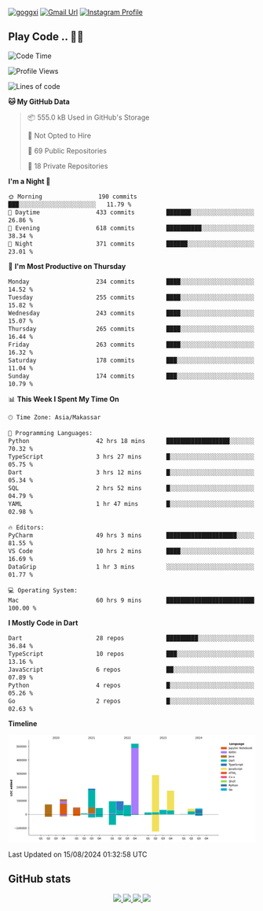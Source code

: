 [![goggxi](https://img.shields.io/badge/Portofolio-Goggxi-orange)](https://goggxi.github.io)
[![Gmail Url](https://img.shields.io/twitter/url?label=Goggxi@gmail.com&logo=gmail&style=social&url=http%3A%2F%2Fmailto%3Acontact.Goggxi@gmail.com)](mailto:Goggxi@gmail.com) [![Instagram Profile](https://img.shields.io/twitter/url?label=moh_rifkan&logo=instagram&style=social&url=https://www.instagram.com/moh_rifkan/)](https://www.instagram.com/moh_rifkan/)

## Play Code .. 💬🚀

<!-- [![Moh Rifkan GitHub stats](https://github-readme-stats.vercel.app/api?username=goggxi&count_private=true&show_icons=true&theme=dracula&custom_title=Goggxi%20Statistic%20🚀)](https://github.com/goggxi/goggxi)

[![Top Langs](https://github-readme-stats.vercel.app/api/top-langs/?username=goggxi&langs_count=8&layout=compact&show_icons=true&theme=dracula)](https://github.com/goggxi/goggxi) -->

<!--START_SECTION:waka-->
![Code Time](http://img.shields.io/badge/Code%20Time-3%2C160%20hrs%205%20mins-blue)

![Profile Views](http://img.shields.io/badge/Profile%20Views-7-blue)

![Lines of code](https://img.shields.io/badge/From%20Hello%20World%20I%27ve%20Written-1.8%20million%20lines%20of%20code-blue)

**🐱 My GitHub Data** 

> 📦 555.0 kB Used in GitHub's Storage 
 > 
> 🚫 Not Opted to Hire
 > 
> 📜 69 Public Repositories 
 > 
> 🔑 18 Private Repositories 
 > 
**I'm a Night 🦉** 

```text
🌞 Morning                190 commits         ███░░░░░░░░░░░░░░░░░░░░░░   11.79 % 
🌆 Daytime                433 commits         ███████░░░░░░░░░░░░░░░░░░   26.86 % 
🌃 Evening                618 commits         ██████████░░░░░░░░░░░░░░░   38.34 % 
🌙 Night                  371 commits         ██████░░░░░░░░░░░░░░░░░░░   23.01 % 
```
📅 **I'm Most Productive on Thursday** 

```text
Monday                   234 commits         ████░░░░░░░░░░░░░░░░░░░░░   14.52 % 
Tuesday                  255 commits         ████░░░░░░░░░░░░░░░░░░░░░   15.82 % 
Wednesday                243 commits         ████░░░░░░░░░░░░░░░░░░░░░   15.07 % 
Thursday                 265 commits         ████░░░░░░░░░░░░░░░░░░░░░   16.44 % 
Friday                   263 commits         ████░░░░░░░░░░░░░░░░░░░░░   16.32 % 
Saturday                 178 commits         ███░░░░░░░░░░░░░░░░░░░░░░   11.04 % 
Sunday                   174 commits         ███░░░░░░░░░░░░░░░░░░░░░░   10.79 % 
```


📊 **This Week I Spent My Time On** 

```text
🕑︎ Time Zone: Asia/Makassar

💬 Programming Languages: 
Python                   42 hrs 18 mins      ██████████████████░░░░░░░   70.32 % 
TypeScript               3 hrs 27 mins       █░░░░░░░░░░░░░░░░░░░░░░░░   05.75 % 
Dart                     3 hrs 12 mins       █░░░░░░░░░░░░░░░░░░░░░░░░   05.34 % 
SQL                      2 hrs 52 mins       █░░░░░░░░░░░░░░░░░░░░░░░░   04.79 % 
YAML                     1 hr 47 mins        █░░░░░░░░░░░░░░░░░░░░░░░░   02.98 % 

🔥 Editors: 
PyCharm                  49 hrs 3 mins       ████████████████████░░░░░   81.55 % 
VS Code                  10 hrs 2 mins       ████░░░░░░░░░░░░░░░░░░░░░   16.69 % 
DataGrip                 1 hr 3 mins         ░░░░░░░░░░░░░░░░░░░░░░░░░   01.77 % 

💻 Operating System: 
Mac                      60 hrs 9 mins       █████████████████████████   100.00 % 
```

**I Mostly Code in Dart** 

```text
Dart                     28 repos            █████████░░░░░░░░░░░░░░░░   36.84 % 
TypeScript               10 repos            ███░░░░░░░░░░░░░░░░░░░░░░   13.16 % 
JavaScript               6 repos             ██░░░░░░░░░░░░░░░░░░░░░░░   07.89 % 
Python                   4 repos             █░░░░░░░░░░░░░░░░░░░░░░░░   05.26 % 
Go                       2 repos             █░░░░░░░░░░░░░░░░░░░░░░░░   02.63 % 
```



**Timeline**

![Lines of Code chart](https://raw.githubusercontent.com/Goggxi/Goggxi/main/assets/bar_graph.png)


 Last Updated on 15/08/2024 01:32:58 UTC
<!--END_SECTION:waka-->

## GitHub stats

<p align="center">
  <a href="https://github.com/goggxi">
    <img src="http://github-profile-summary-cards.vercel.app/api/cards/profile-details?username=goggxi&theme=transparent" />
  </a>
  <a href="https://github.com/goggxi">
    <img src="https://github-readme-streak-stats.herokuapp.com/?user=goggxi&hide_border=true&card_width=338&theme=transparent" />
  </a>
  <a href="https://github.com/goggxi">
    <img src="http://github-profile-summary-cards.vercel.app/api/cards/stats?username=goggxi&theme=transparent" />
  </a>
  <a href="https://github.com/goggxi">
    <img src="https://github-readme-stats.vercel.app/api/top-langs/?username=goggxi&langs_count=10&exclude_repo=&hide=c,makefile,html,css,sass,nix,nunjucks,tsql,dockerfile,shell&card_width=699&hide_border=true&theme=transparent" />
  </a>
  <!-- <br/>
  <a href="https://github.com/goggxi">
    <img src="https://komarev.com/ghpvc/?username=goggxi&color=blue&style=flat" />
  </a> -->
</p>
